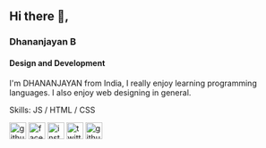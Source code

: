## Hi there 👋,
### Dhananjayan B
#### Design and Development
I'm DHANANJAYAN from India, I really enjoy learning programming languages.
I also enjoy web designing in general.

Skills:  JS / HTML / CSS


[<img src='https://cdn.jsdelivr.net/npm/simple-icons@3.0.1/icons/github.svg' alt='github' height='30'>](https://github.com/dhananjayan573)  [<img src='https://cdn.jsdelivr.net/npm/simple-icons@3.0.1/icons/facebook.svg' alt='facebook' height='30'>](https://www.facebook.com/dhananjayan573)  [<img src='https://cdn.jsdelivr.net/npm/simple-icons@3.0.1/icons/instagram.svg' alt='instagram' height='30'>](https://www.instagram.com/dhananjayan573/)  [<img src='https://cdn.jsdelivr.net/npm/simple-icons@3.0.1/icons/twitter.svg' alt='twitter' height='30'>](https://twitter.com/dhananjayan573) [<img src='https://cdn.jsdelivr.net/npm/simple-icons@3.0.1/icons/github.svg' alt='github' height='30'>](https://linkedin.com/in/dhananjayan573) 

